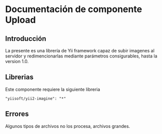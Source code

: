 # Documentación de componente Upload

## Introducción
La presente es una librería de Yii framework capaz de subir imagenes al servidor
y redimencionarlas mediante parámetros consigurables, hasta la version 1.0.

## Librerias
Este componente requiere la siguiente libreria

```
"yiisoft/yii2-imagine": "*"
```

## Errores

Algunos tipos de archivos no los procesa, archivos grandes.